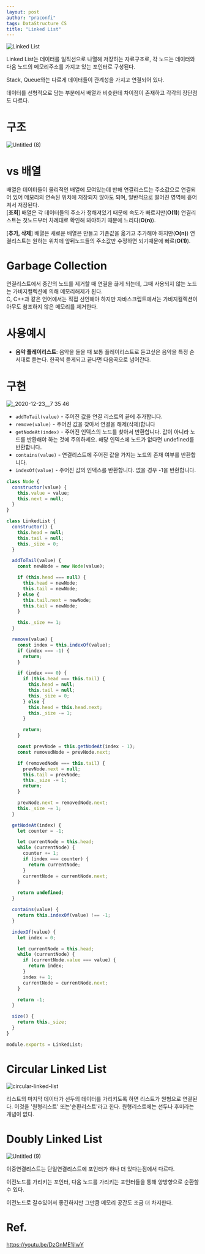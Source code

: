 ```yaml
---
layout: post
author: "praconfi"
tags: DataStructure CS
title: "Linked List"
---
```

![Linked List](https://user-images.githubusercontent.com/64571546/103385080-56b8ba80-4b3c-11eb-9966-c929d23fb98f.png)

Linked List는 데이터를 일직선으로 나열해 저장하는 자료구조로, 각 노드는 데이터와 다음 노드의 메모리주소를 가지고 있는 포인터로 구성된다.

Stack, Queue와는 다르게 데이터들이 관계성을 가지고 연결되어 있다.

데이터를 선형적으로 담는 부분에서 배열과 비슷한데 차이점이 존재하고 각각의 장단점도 다르다.

# 구조
![Untitled (8)](https://user-images.githubusercontent.com/64571546/103385088-5c160500-4b3c-11eb-93ea-76f2018abfd2.png)

#  vs 배열

배열은 데이터들이 물리적인 배열에 모여있는데 반해 연결리스트는 주소값으로 연결되어 있어 메모리의 연속된 위치에 저장되지 않아도 되며, 일반적으로 떨어진 영역에 흩어져서 저장된다.   
[**조회**] 배열은 각 데이터들의 주소가 정해져있기 때문에 속도가 빠르지만(**O(1)**) 연결리스트는 첫노드부터 차례대로 확인해 봐야하기 때문에 느리다(**O(n)**).

[**추가, 삭제**] 배열은 새로운 배열은 만들고 기존값을 옮기고 추가해야 하지만(**O(n)**) 연결리스트는 원하는 위치에 앞뒤노드들의 주소값만 수정하면 되기때문에 빠르(**O(1)**).

# Garbage Collection
연결리스트에서 중간의 노드를 제거할 때 연결을 끊게 되는데, 그때 사용되지 않는 노드는 가비지컬렉션에 의해 메모리해제가 된다.  
C, C++과 같은 언어에서는 직접 선언해야 하지만 자바스크립트에서는 가비지컬렉션이 아무도 참조하지 않은 메모리를 제거한다.


# 사용예시
- **음악 플레이리스트**: 음악을 들을 때 보통 플레이리스트로 듣고싶은 음악을 특정 순서대로 듣는다. 한곡씩 듣게되고 끝나면 다음곡으로 넘어간다. 

# 구현

![_2020-12-23__7 35 46](https://user-images.githubusercontent.com/64571546/103385092-5fa98c00-4b3c-11eb-88c9-a31b02051792.png)


- `addToTail(value)` - 주어진 값을 연결 리스트의 끝에 추가합니다.
- `remove(value)` - 주어진 값을 찾아서 연결을 해제(삭제)합니다
- `getNodeAt(index)` - 주어진 인덱스의 노드를 찾아서 반환합니다. 값이 아니라 노드를 반환해야 하는 것에 주의하세요. 해당 인덱스에 노드가 없다면 undefined를 반환합니다.
- `contains(value)` - 연결리스트에 주어진 값을 가지는 노드의 존재 여부를 반환합니다.
- `indexOf(value)` - 주어진 값의 인덱스를 반환합니다. 없을 경우 -1을 반환합니다.

```jsx
class Node {
  constructor(value) {
    this.value = value;
    this.next = null;
  }
}

class LinkedList {
  constructor() {
    this.head = null;
    this.tail = null;
    this._size = 0;
  }

  addToTail(value) {
    const newNode = new Node(value);

    if (this.head === null) {
      this.head = newNode;
      this.tail = newNode;
    } else {
      this.tail.next = newNode;
      this.tail = newNode;
    }

    this._size += 1;
  }

  remove(value) {
    const index = this.indexOf(value);
    if (index === -1) {
      return;
    }

    if (index === 0) {
      if (this.head === this.tail) {
        this.head = null;
        this.tail = null;
        this._size = 0;
      } else {
        this.head = this.head.next;
        this._size -= 1;
      }

      return;
    }

    const prevNode = this.getNodeAt(index - 1);
    const removedNode = prevNode.next;

    if (removedNode === this.tail) {
      prevNode.next = null;
      this.tail = prevNode;
      this._size -= 1;
      return;
    }

    prevNode.next = removedNode.next;
    this._size -= 1;
  }

  getNodeAt(index) {
    let counter = -1;

    let currentNode = this.head;
    while (currentNode) {
      counter += 1;
      if (index === counter) {
        return currentNode;
      }
      currentNode = currentNode.next;
    }

    return undefined;
  }

  contains(value) {
    return this.indexOf(value) !== -1;
  }

  indexOf(value) {
    let index = 0;

    let currentNode = this.head;
    while (currentNode) {
      if (currentNode.value === value) {
        return index;
      }
      index += 1;
      currentNode = currentNode.next;
    }

    return -1;
  }

  size() {
    return this._size;
  }
}

module.exports = LinkedList;
```
      
# Circular Linked List
![circular-linked-list](https://user-images.githubusercontent.com/64571546/127334240-496c0711-a56d-48d1-84df-29e7c54aef03.png)

리스트의 마지막 데이터가 선두의 데이터를 가리키도록 하면 리스트가 원형으로 연결된다. 이것을 '원형리스트' 또는'순환리스트'라고 한다. 원형리스트에는 선두나 후미라는 개념이 없다.
# Doubly Linked List 

![Untitled (9)](https://user-images.githubusercontent.com/64571546/103385096-62a47c80-4b3c-11eb-9aaf-0372a2402677.png)

이중연결리스트는 단일연결리스트에 포인터가 하나 더 있다는점에서 다르다.

이전노드를 가리키는 포인터, 다음 노드를 가리키는 포인터들을 통해 양방향으로 순환할 수 있다.

이전노드로 갈수있어서 좋긴하지만 그만큼 메모리 공간도 조금 더 차지한다. 

# Ref.
https://youtu.be/DzGnME1jIwY